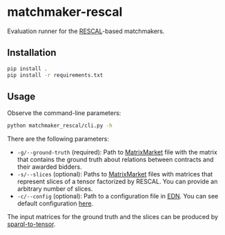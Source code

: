 # matchmaker-rescal

Evaluation runner for the [RESCAL](https://github.com/mnick/rescal.py)-based matchmakers.

## Installation

```bash
pip install .
pip install -r requirements.txt
```

## Usage

Observe the command-line parameters:

```bash
python matchmaker_rescal/cli.py -h
```

There are the following parameters:

* `-g/--ground-truth` (required): Path to [MatrixMarket](http://math.nist.gov/MatrixMarket/formats.html#MMformat) file with the matrix that contains the ground truth about relations between contracts and their awarded bidders.
* `-s/--slices` (optional): Paths to [MatrixMarket](http://math.nist.gov/MatrixMarket/formats.html#MMformat) files with matrices that represent slices of a tensor factorized by RESCAL. You can provide an arbitrary number of slices.
* `-c/--config` (optional): Path to a configuration file in [EDN](https://github.com/edn-format/edn). You can see default configuration [here](https://github.com/jindrichmynarz/matchmaker-rescal/blob/master/matchmaker_rescal/resources/config.edn). 

The input matrices for the ground truth and the slices can be produced by [sparql-to-tensor](https://github.com/jindrichmynarz/sparql-to-tensor).

